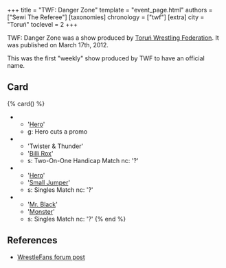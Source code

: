 +++
title = "TWF: Danger Zone"
template = "event_page.html"
authors = ["Sewi The Referee"]
[taxonomies]
chronology = ["twf"]
[extra]
city = "Toruń"
toclevel = 2
+++

TWF: Danger Zone was a show produced by [Toruń Wrestling Federation](@/o/twf.md). It was published on March 17th, 2012. 

This was the first "weekly" show produced by TWF to have an official name.

## Card 

{% card() %}
- - '[Hero](@/w/pj-blake.md)'
  - g: Hero cuts a promo
- - 'Twister & Thunder'
  - '[Billi Rox](@/w/corin-mear.md)'
  - s: Two-On-One Handicap Match
    nc: '?'
- - '[Hero](@/w/pj-blake.md)'
  - '[Small Jumper](@/small-jumper.md)'
  - s: Singles Match
    nc: '?'
- - '[Mr. Black](@/w/mr-black.md)'
  - '[Monster](@/w/chris-hunter.md)'
  - s: Singles Match
    nc: '?'
{% end %}

## References

* [WrestleFans forum post](https://wrestlefans.pl/forum/viewtopic.php?f=59&t=28589)
